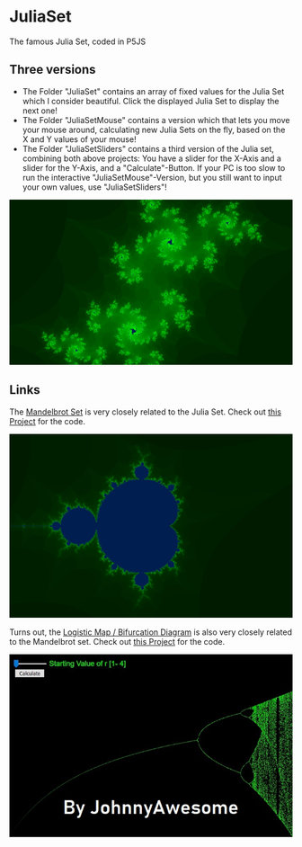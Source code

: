 # JuliaSet
The famous Julia Set, coded in P5JS

## Three versions

- The Folder "JuliaSet" contains an array of fixed values for the Julia Set which I consider beautiful. Click the displayed Julia Set to display the next one!
- The Folder "JuliaSetMouse" contains a version which that lets you move your mouse around, calculating new Julia Sets on the fly, based on the X and Y values of your mouse!
- The Folder "JuliaSetSliders" contains a third version of the Julia set, combining both above projects: You have a slider for the X-Axis and a slider for the Y-Axis, and a "Calculate"-Button. If your PC is too slow to run the interactive "JuliaSetMouse"-Version, but you still want to input your own values, use "JuliaSetSliders"!

![Julia Set](https://raw.githubusercontent.com/johnnyawesome/JuliaSet/main/JuliaSet/DemoImages/JuliaSet.jpg)

## Links

The  [Mandelbrot Set](https://github.com/johnnyawesome/Mandelbrot) is very closely related to the Julia Set. Check out [this Project](https://github.com/johnnyawesome/Mandelbrot)
for the code.

![Mandelbrot Set](https://raw.githubusercontent.com/johnnyawesome/Mandelbrot/main/Mandelbrot/DemoImages/Mandelbrot%20Set.jpg)
 
Turns out, the [Logistic Map / Bifurcation Diagram](https://github.com/johnnyawesome/LogisticMap) is also very closely related to the Mandelbrot set. Check out [this Project](https://github.com/johnnyawesome/LogisticMap) for the code.

![Logistic Map](https://raw.githubusercontent.com/johnnyawesome/LogisticMap/master/LogisticMapSlider/DemoImages/LogisticMapSlider1.jpg)

